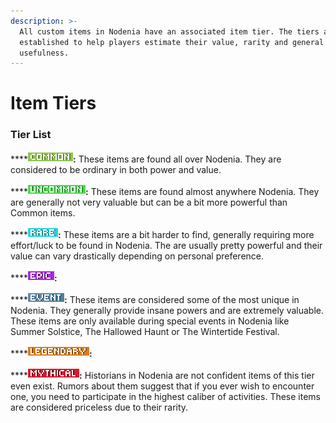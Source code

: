 ```yaml
---
description: >-
  All custom items in Nodenia have an associated item tier. The tiers are
  established to help players estimate their value, rarity and general
  usefulness.
---
```


# Item Tiers

### Tier List

****![Common](../.gitbook/assets/common.png)**:** These items are found all over Nodenia. They are considered to be ordinary in both power and value.&#x20;

****![Uncommon](../.gitbook/assets/uncommon.png)**:** These items are found almost anywhere Nodenia. They are generally not very valuable but can be a bit more powerful than Common items.

****![Rare](../.gitbook/assets/rare.png)**:** These items are a bit harder to find, generally requiring more effort/luck to be found in Nodenia. The are usually pretty powerful and their value can vary drastically depending on personal preference.

****![Epic](../.gitbook/assets/epic.png)**:**&#x20;

****![](../.gitbook/assets/event.png)**:** These items are considered some of the most unique in Nodenia. They generally provide insane powers and are extremely valuable. These items are only available during special events in Nodenia like Summer Solstice, The Hallowed Haunt or The Wintertide Festival.

****![Legendary](../.gitbook/assets/legendary.png)**:**&#x20;

****![Mythical](../.gitbook/assets/mythical.png)**:** Historians in Nodenia are not confident items of this tier even exist. Rumors about them suggest that if you ever wish to encounter one, you need to participate in the highest caliber of activities. These items are considered priceless due to their rarity.

